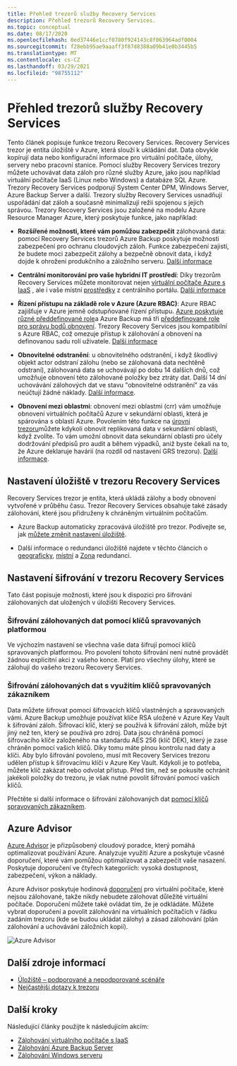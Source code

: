 ```yaml
---
title: Přehled trezorů služby Recovery Services
description: Přehled trezorů Recovery Services.
ms.topic: conceptual
ms.date: 08/17/2020
ms.openlocfilehash: 0ed37446e1ccf0780f924143c8f063964adf0004
ms.sourcegitcommit: f28ebb95ae9aaaff3f87d8388a09b41e0b3445b5
ms.translationtype: MT
ms.contentlocale: cs-CZ
ms.lasthandoff: 03/29/2021
ms.locfileid: "98755112"
---
```

# <a name="recovery-services-vaults-overview"></a>Přehled trezorů služby Recovery Services

Tento článek popisuje funkce trezoru Recovery Services. Recovery Services trezor je entita úložiště v Azure, která slouží k ukládání dat. Data obvykle kopírují data nebo konfigurační informace pro virtuální počítače, úlohy, servery nebo pracovní stanice. Pomocí služby Recovery Services trezory můžete uchovávat data záloh pro různé služby Azure, jako jsou například virtuální počítače IaaS (Linux nebo Windows) a databáze SQL Azure. Trezory Recovery Services podporují System Center DPM, Windows Server, Azure Backup Server a další. Trezory služby Recovery Services usnadňují uspořádání dat záloh a současně minimalizují režii spojenou s jejich správou. Trezory Recovery Services jsou založené na modelu Azure Resource Manager Azure, který poskytuje funkce, jako například:

- **Rozšířené možnosti, které vám pomůžou zabezpečit** zálohovaná data: pomocí Recovery Services trezorů Azure Backup poskytuje možnosti zabezpečení pro ochranu cloudových záloh. Funkce zabezpečení zajistí, že budete moci zabezpečit zálohy a bezpečně obnovit data, i když dojde k ohrožení produkčního a záložního serveru. [Další informace](backup-azure-security-feature.md)

- **Centrální monitorování pro vaše hybridní IT prostředí**: Díky trezorům Recovery Services můžete monitorovat nejen [virtuální počítače Azure s IaaS](backup-azure-manage-vms.md) , ale i vaše místní [prostředky](backup-azure-manage-windows-server.md#manage-backup-items) z centrálního portálu. [Další informace](backup-azure-monitoring-built-in-monitor.md)

- **Řízení přístupu na základě role v Azure (Azure RBAC)**: Azure RBAC zajišťuje v Azure jemně odstupňované řízení přístupu. [Azure poskytuje různé předdefinované role](../role-based-access-control/built-in-roles.md)a Azure Backup má tři [předdefinované role pro správu bodů obnovení](backup-rbac-rs-vault.md). Trezory Recovery Services jsou kompatibilní s Azure RBAC, což omezuje přístup k zálohování a obnovení na definovanou sadu rolí uživatele. [Další informace](backup-rbac-rs-vault.md)

- **Obnovitelné odstranění**: u obnovitelného odstranění, i když škodlivý objekt actor odstraní zálohu (nebo se zálohovaná data nechtěně odstraní), zálohovaná data se uchovávají po dobu 14 dalších dnů, což umožňuje obnovení této zálohované položky bez ztráty dat. Další 14 dní uchovávání zálohových dat ve stavu "obnovitelné odstranění" za vás neúčtují žádné náklady. [Další informace](backup-azure-security-feature-cloud.md).

- **Obnovení mezi oblastmi**: obnovení mezi oblastmi (crr) vám umožňuje obnovení virtuálních počítačů Azure v sekundární oblasti, která je spárována s oblastí Azure. Povolením této funkce na [úrovni trezoru](backup-create-rs-vault.md#set-cross-region-restore)můžete kdykoli obnovit replikovaná data v sekundární oblasti, když zvolíte. To vám umožní obnovit data sekundární oblasti pro účely dodržování předpisů pro audit a během výpadků, aniž byste čekali na to, že Azure deklaruje havárií (na rozdíl od nastavení GRS trezoru). [Další informace](backup-azure-arm-restore-vms.md#cross-region-restore).

## <a name="storage-settings-in-the-recovery-services-vault"></a>Nastavení úložiště v trezoru Recovery Services

Recovery Services trezor je entita, která ukládá zálohy a body obnovení vytvořené v průběhu času. Trezor Recovery Services obsahuje také zásady zálohování, které jsou přidruženy k chráněným virtuálním počítačům.

- Azure Backup automaticky zpracovává úložiště pro trezor. Podívejte se, jak [můžete změnit nastavení úložiště](./backup-create-rs-vault.md#set-storage-redundancy).

- Další informace o redundanci úložiště najdete v těchto článcích o [geograficky](../storage/common/storage-redundancy.md#geo-zone-redundant-storage), [místní](../storage/common/storage-redundancy.md#locally-redundant-storage) a [Zona](../storage/common/storage-redundancy.md#zone-redundant-storage) redundanci.

## <a name="encryption-settings-in-the-recovery-services-vault"></a>Nastavení šifrování v trezoru Recovery Services

Tato část popisuje možnosti, které jsou k dispozici pro šifrování zálohovaných dat uložených v úložišti Recovery Services.

### <a name="encryption-of-backup-data-using-platform-managed-keys"></a>Šifrování zálohovaných dat pomocí klíčů spravovaných platformou

Ve výchozím nastavení se všechna vaše data šifrují pomocí klíčů spravovaných platformou. Pro povolení tohoto šifrování není nutné provádět žádnou explicitní akci z vašeho konce. Platí pro všechny úlohy, které se zálohují do vašeho trezoru Recovery Services.

### <a name="encryption-of-backup-data-using-customer-managed-keys"></a>Šifrování zálohovaných dat s využitím klíčů spravovaných zákazníkem

Data můžete šifrovat pomocí šifrovacích klíčů vlastněných a spravovaných vámi. Azure Backup umožňuje používat klíče RSA uložené v Azure Key Vault k šifrování záloh. Šifrovací klíč, který se používá k šifrování záloh, může být jiný než ten, který se používá pro zdroj. Data jsou chráněná pomocí šifrovacího klíče založeného na standardu AES 256 (klíč DEK), který je zase chráněn pomocí vašich klíčů. Díky tomu máte plnou kontrolu nad daty a klíči. Aby bylo šifrování povoleno, musí mít Recovery Services trezoru udělen přístup k šifrovacímu klíči v Azure Key Vault. Kdykoli je to potřeba, můžete klíč zakázat nebo odvolat přístup. Před tím, než se pokusíte ochránit jakékoli položky do trezoru, je však nutné povolit šifrování pomocí vašich klíčů.

Přečtěte si další informace o šifrování zálohovaných dat [pomocí klíčů spravovaných zákazníkem](encryption-at-rest-with-cmk.md).

## <a name="azure-advisor"></a>Azure Advisor

[Azure Advisor](../advisor/index.yml) je přizpůsobený cloudový poradce, který pomáhá optimalizovat používání Azure. Analyzuje využití Azure a poskytuje včasné doporučení, které vám pomůžou optimalizovat a zabezpečit vaše nasazení. Poskytuje doporučení ve čtyřech kategoriích: vysoká dostupnost, zabezpečení, výkon a náklady.

Azure Advisor poskytuje hodinová [doporučení](../advisor/advisor-high-availability-recommendations.md#protect-your-virtual-machine-data-from-accidental-deletion) pro virtuální počítače, které nejsou zálohované, takže nikdy nebudete zálohovat důležité virtuální počítače. Doporučení můžete také ovládat tím, že je odkládáte.  Můžete vybrat doporučení a povolit zálohování na virtuálních počítačích v řádku zadáním trezoru (kde se budou ukládat zálohy) a zásad zálohování (plán zálohování a uchovávání záložních kopií).

![Azure Advisor](./media/backup-azure-recovery-services-vault-overview/azure-advisor.png)

## <a name="additional-resources"></a>Další zdroje informací

- [Úložiště – podporované a nepodporované scénáře](backup-support-matrix.md#vault-support)
- [Nejčastější dotazy k trezoru](backup-azure-backup-faq.md)

## <a name="next-steps"></a>Další kroky

Následující články použijte k následujícím akcím:

- [Zálohování virtuálního počítače s IaaS](backup-azure-arm-vms-prepare.md)
- [Zálohování Azure Backup Server](backup-azure-microsoft-azure-backup.md)
- [Zálohování Windows serveru](backup-windows-with-mars-agent.md)
